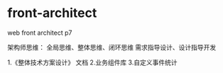 # front-architect
web front architect p7

架构师思维： 全局思维、整体思维、闭环思维
需求指导设计、设计指导开发

1.《整体技术方案设计》 文档
2.业务组件库
3.自定义事件统计
